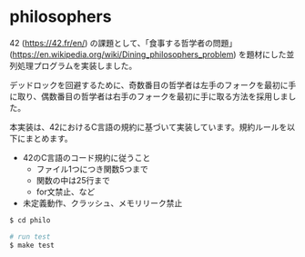 # philosophers

42 (https://42.fr/en/) の課題として、「食事する哲学者の問題」 (https://en.wikipedia.org/wiki/Dining_philosophers_problem) を題材にした並列処理プログラムを実装しました。

デッドロックを回避するために、奇数番目の哲学者は左手のフォークを最初に手に取り、偶数番目の哲学者は右手のフォークを最初に手に取る方法を採用しました。

本実装は、42におけるC言語の規約に基づいて実装しています。規約ルールを以下にまとめます。
- 42のC言語のコード規約に従うこと
  - ファイル1つにつき関数5つまで
  - 関数の中は25行まで
  - for文禁止、など
- 未定義動作、クラッシュ、メモリリーク禁止

```sh
$ cd philo

# run test
$ make test
```

